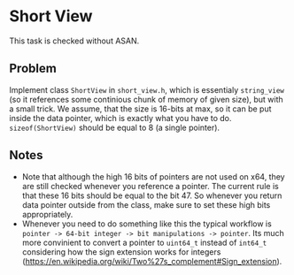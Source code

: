 # Short View

This task is checked without ASAN.

## Problem

Implement class `ShortView` in `short_view.h`, which is essentialy `string_view` (so it references some continious chunk of memory of given size),
but with a small trick. We assume, that the size is 16-bits at max, so it can be put inside the data pointer, which is exactly what you have
to do. `sizeof(ShortView)` should be equal to 8 (a single pointer).

## Notes

- Note that although the high 16 bits of pointers are not used on x64, they are still checked whenever you reference a pointer.
The current rule is that these 16 bits should be equal to the bit 47. So whenever you return data pointer outside from the class, make sure
to set these high bits appropriately.
- Whenever you need to do something like this the typical workflow is `pointer -> 64-bit integer -> bit manipulations -> pointer`.
Its much more convinient to convert a pointer to `uint64_t` instead of `int64_t` considering how the sign extension works for integers
(https://en.wikipedia.org/wiki/Two%27s_complement#Sign_extension).
